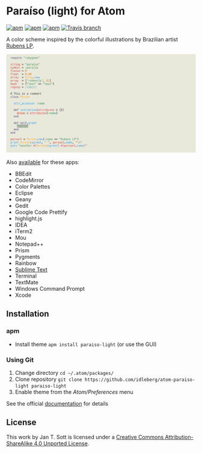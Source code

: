 # Paraíso (light) for Atom

[![apm](https://img.shields.io/apm/l/paraiso-light.svg?style=flat-square)](https://atom.io/themes/paraiso-light)
[![apm](https://img.shields.io/apm/v/paraiso-light.svg?style=flat-square)](https://atom.io/themes/paraiso-light)
[![apm](https://img.shields.io/apm/dm/paraiso-light.svg?style=flat-square)](https://atom.io/packages/paraiso-light)
[![Travis branch](https://img.shields.io/travis/idleberg/atom-paraiso-light/master.svg?style=flat-square)](https://travis-ci.org/idleberg/atom-paraiso-light)

A color scheme inspired by the colorful illustrations by Brazilian artist [Rubens LP](http://www.rubenslp.com.br/).

![Screenshot](https://raw.githubusercontent.com/idleberg/atom-paraiso-light/master/screenshot.png)

Also [available](https://github.com/search?q=%40idleberg+paraiso) for these apps:

* BBEdit
* CodeMirror
* Color Palettes
* Eclipse
* Geany
* Gedit
* Google Code Prettify
* highlight.js
* IDEA
* iTerm2
* Mou
* Notepad++
* Prism
* Pygments
* Rainbow
* [Sublime Text](https://github.com/idleberg/Paraiso.tmTheme)
* Terminal
* TextMate
* Windows Command Prompt
* Xcode

## Installation

### apm

* Install theme `apm install paraiso-light` (or use the GUI)

### Using Git

1. Change directory `cd ~/.atom/packages/`
2. Clone repository `git clone https://github.com/idleberg/atom-paraiso-light paraiso-light`
3. Enable theme from the *Atom/Preferences* menu

See the official [documentation](https://atom.io/docs/latest/converting-a-text-mate-theme) for details

## License

This work by Jan T. Sott is licensed under a [Creative Commons Attribution-ShareAlike 4.0 Unported License](http://creativecommons.org/licenses/by-sa/4.0/deed.en_US).
